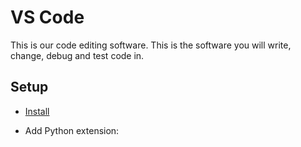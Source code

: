 # VS Code

This is our code editing software. This is the software you will write, change, debug and test code in. 

## Setup

- [Install](https://code.visualstudio.com/Download)

- Add Python extension:
